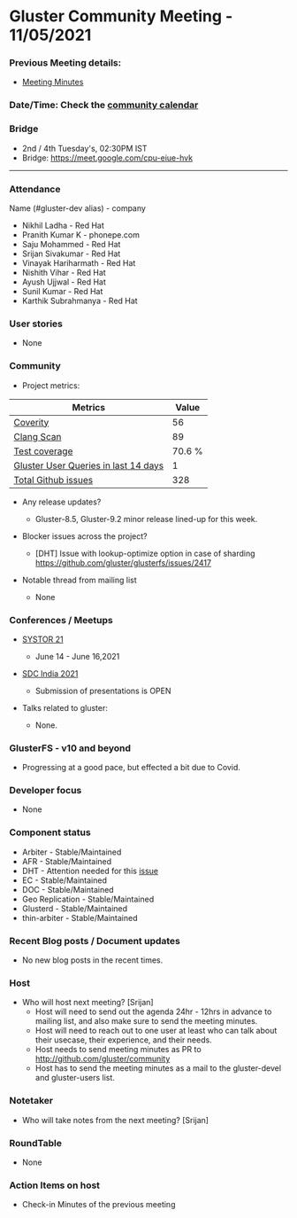 # Gluster Community Meeting -  11/05/2021


### Previous Meeting details:

- [Meeting Minutes](https://github.com/gluster/community/blob/master/meetings/2021-04-27-Community-Meeting.md)

### Date/Time: Check the [community calendar](https://calendar.google.com/event?action=TEMPLATE&tmeid=MDQ0YmRydTllMXYzdWFoMmpsbjdqNXJlYmNfMjAyMDEwMjdUMDkwMDAwWiBzYWptb2hhbUByZWRoYXQuY29t&tmsrc=sajmoham%40redhat.com&scp=ALL)

### Bridge
  - 2nd / 4th Tuesday's, 02:30PM IST
  - Bridge: https://meet.google.com/cpu-eiue-hvk


-------

### Attendance
Name (#gluster-dev alias) - company
* Nikhil Ladha - Red Hat
* Pranith Kumar K - phonepe.com
* Saju Mohammed - Red Hat
* Srijan Sivakumar - Red Hat
* Vinayak Hariharmath - Red Hat
* Nishith Vihar - Red Hat
* Ayush Ujjwal - Red Hat
* Sunil Kumar - Red Hat
* Karthik Subrahmanya - Red Hat

### User stories
*    None

### Community

* Project metrics:

|    Metrics                |   Value  |
| ------------------------- | -------- |
|[Coverity](https://scan.coverity.com/projects/gluster-glusterfs)  | 56  |
|[Clang Scan](https://build.gluster.org/job/clang-scan/lastBuild/) |   89  |
|[Test coverage](https://build.gluster.org/job/line-coverage/lastCompletedBuild/Line_20Coverage_20Report/)|    70.6 % |
|[Gluster User Queries in last 14 days](https://lists.gluster.org/pipermail/gluster-users/2021-May/thread.html)        |    1     |
|[Total Github issues](https://github.com/gluster/glusterfs/issues)       |    328   |


* Any release updates?
    
    * Gluster-8.5, Gluster-9.2 minor release lined-up for this week.

* Blocker issues across the project?

    * [DHT] Issue with lookup-optimize option in case of sharding https://github.com/gluster/glusterfs/issues/2417

* Notable thread from mailing list
    * None

### Conferences / Meetups

* [SYSTOR 21](https://www.systor.org/2021/cfp.html)
    * June 14 - June 16,2021
* [SDC India 2021](https://www.snia.org/events/sdcindia)
    * Submission of presentations is OPEN

* Talks related to gluster:
    - None.


### GlusterFS - v10 and beyond

* Progressing at a good pace, but effected a bit due to Covid.

### Developer focus

* None



### Component status
* Arbiter - Stable/Maintained
* AFR - Stable/Maintained
* DHT - Attention needed for this [issue](https://github.com/gluster/glusterfs/issues/2417)
* EC - Stable/Maintained
* DOC - Stable/Maintained
* Geo Replication - Stable/Maintained
* Glusterd - Stable/Maintained
* thin-arbiter - Stable/Maintained



### Recent Blog posts / Document updates

* No new blog posts in the recent times.


### Host

* Who will host next meeting? [Srijan]
  - Host will need to send out the agenda 24hr - 12hrs in advance to mailing list, and also make sure to send the meeting minutes.
  - Host will need to reach out to one user at least who can talk about their usecase, their experience, and their needs.
  - Host needs to send meeting minutes as PR to http://github.com/gluster/community
  - Host has to send the meeting minutes as a mail to the gluster-devel and gluster-users list.


### Notetaker

* Who will take notes from the next meeting? [Srijan]


### RoundTable

* None


### Action Items on host
* Check-in Minutes of the previous meeting

